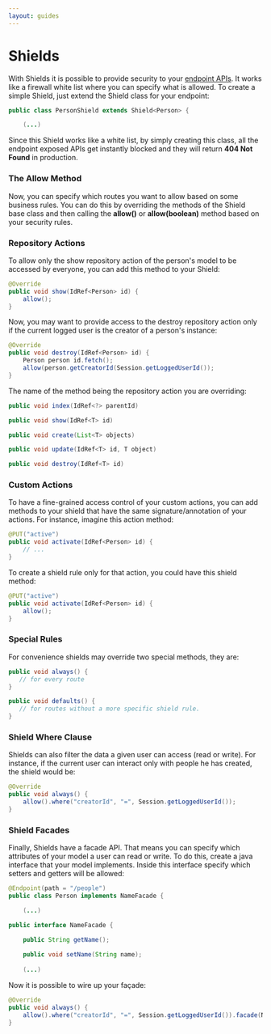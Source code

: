 ```yaml
---
layout: guides
---
```

# Shields

With Shields it is possible to provide security to your [endpoint APIs](/guides/api/models). 
It works like a firewall  white list where you can specify what is allowed. To create a simple Shield, 
just extend the Shield class for your endpoint:

~~~ java
public class PersonShield extends Shield<Person> {

    (...)
~~~ 

Since this Shield works like a white list, by simply creating this class, all the endpoint exposed 
APIs get instantly blocked and they will return __404 Not Found__ in production.

### The Allow Method

Now, you can specify which routes you want to allow based on some business rules. You can do 
this by overriding the methods of the Shield base class and then calling the __allow()__ or 
__allow(boolean)__ method based on your security rules.

### Repository Actions

To allow only the show repository action of the person's model to be accessed by everyone, you can add this method to 
your Shield:

~~~ java
@Override
public void show(IdRef<Person> id) {
    allow();
}
~~~ 

Now, you may want to provide access to the destroy repository action only if the current logged user 
is the creator of a person's instance:

~~~ java
@Override
public void destroy(IdRef<Person> id) {
    Person person id.fetch();
    allow(person.getCreatorId(Session.getLoggedUserId());
}
~~~ 

The name of the method being the repository action you are overriding:

~~~ java
public void index(IdRef<?> parentId)

public void show(IdRef<T> id)

public void create(List<T> objects)

public void update(IdRef<T> id, T object)

public void destroy(IdRef<T> id)
~~~

### Custom Actions

To have a fine-grained access control of your custom actions, you can add methods to your shield that
have the same signature/annotation of your actions. For instance, imagine this action method:

~~~ java
@PUT("active")
public void activate(IdRef<Person> id) {  
    // ...
}
~~~

To create a shield rule only for that action, you could have this shield method:

~~~ java
@PUT("active")
public void activate(IdRef<Person> id) {  
    allow();
}
~~~ 
 
### Special Rules

For convenience shields may override two special methods, they are:

~~~ java
public void always() {
   // for every route
}    

public void defaults() {
   // for routes without a more specific shield rule.
} 
~~~

### Shield Where Clause

Shields can also filter the data a given user can access (read or write). For instance, if the 
current user can interact only with people he has created, the shield would be:

~~~ java
@Override
public void always() {
    allow().where("creatorId", "=", Session.getLoggedUserId());
}
~~~ 

### Shield Facades

Finally, Shields have a facade API. That means you can specify which attributes of your model a 
user can read or write. To do this, create a java interface that your model implements. 
Inside this interface specify which setters and getters will be allowed:

~~~ java
@Endpoint(path = "/people")
public class Person implements NameFacade {

    (...)

public interface NameFacade {

    public String getName();
    
    public void setName(String name);
    
    (...)
~~~ 

Now it is possible to wire up your façade:

~~~ java
@Override
public void always() {
    allow().where("creatorId", "=", Session.getLoggedUserId()).facade(NameFacade.class);
}
~~~ 
